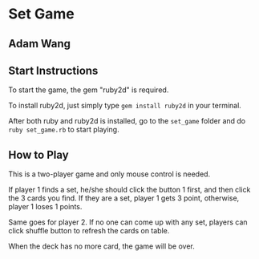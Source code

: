 # Set Game 
## Adam Wang

## Start Instructions
To start the game, the gem "ruby2d" is required. 

To install ruby2d, just simply type `gem install ruby2d` in your terminal. 

After both ruby and ruby2d is installed, go to the `set_game` folder and do `ruby set_game.rb` to start playing.

## How to Play
This is a two-player game and only mouse control is needed. 

If player 1 finds a set, he/she should click the button 1 first, and then click the 3 cards you find. If they are a set, player 1 gets 3 point, otherwise, player 1 loses 1 points. 

Same goes for player 2. If no one can come up with any set, players can click shuffle button to refresh the cards on table. 

When the deck has no more card, the game will be over.
